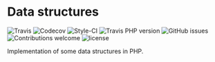 Data structures
===============

[travis]: https://img.shields.io/travis/hschulz/data-structures.svg?style=flat-square
[codecov]: https://img.shields.io/codecov/c/github/hschulz/data-structures.svg?style=flat-square
[travis-php]: https://img.shields.io/travis/php-v/hschulz/data-structures.svg?style=flat-square
[github-issues]: https://img.shields.io/github/issues/hschulz/data-structures.svg?style=flat-square
[contrib-welcome]: https://img.shields.io/badge/contributions-welcome-blue.svg?style=flat-square
[license]: https://img.shields.io/github/license/hschulz/data-structures.svg?style=flat-square
[styleci-badge]: https://styleci.io/repos/130553513/shield

![Travis][travis] ![Codecov][codecov] ![Style-CI][styleci-badge] ![Travis PHP version][travis-php] ![GitHub issues][github-issues] ![Contributions welcome][contrib-welcome] ![license][license]

Implementation of some data structures in PHP.
